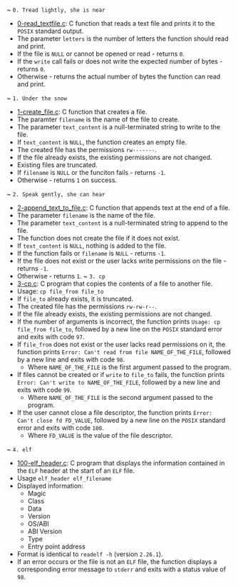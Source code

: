 ~ `0. Tread lightly, she is near`
  - [0-read_textfile.c](./0-read_textfile.c): C function that reads a text file and
  prints it to the `POSIX` standard output.
  - The parameter `letters` is the number of letters the function should read and print.
  - If the file is `NULL` or cannot be opened or read - returns `0`.
  - If the `write` call fails or does not write the expected number of bytes - returns `0`.
  - Otherwise - returns the actual number of bytes the function can read and print.

~ `1. Under the snow`
  - [1-create_file.c](./1-create_file.c): C function that creates a file.
  - The paramter `filename` is the name of the file to create.
  - The parameter `text_content` is a null-terminated string to write to the file.
  - If `text_content` is `NULL`, the function creates an empty file.
  - The created file has the permissions `rw-------`.
  - If the file already exists, the existing permissions are not changed.
  - Existing files are truncated.
  - If `filename` is `NULL` or the funciton fails - returns `-1`.
  - Otherwise - returns `1` on success.

~ `2. Speak gently, she can hear`
  - [2-append_text_to_file.c](./2-append_text_to_file.c): C function that appends text at
  the end of a file.
  - The parameter `filename` is the name of the file.
  - The parameter `text_content` is a null-terminated string to append to the file.
  - The function does not create the file if it does not exist.
  - If `text_content` is `NULL`, nothing is added to the file.
  - If the function fails or `filename` is `NULL` - returns `-1`.
  - If the file does not exist or the user lacks write permissions on the file - returns `-1`.
  - Otherwise - returns `1`.
~ `3. cp`
  - [3-cp.c](./3-cp.c): C program that copies the contents of a file to another file.
  - Usage: `cp file_from file_to`
  - If `file_to` already exists, it is truncated.
  - The created file has the permissions `rw-rw-r--`.
  - If the file already exists, the existing permissions are not changed.
  - If the number of arguments is incorrect, the function prints `Usage: cp file_from
  file_to`, followed by a new line on the `POSIX` standard error and exits with code `97`.
  - If `file_from` does not exist or the user lacks read permissions on it,
  the function prints `Error: Can't read from file NAME_OF_THE_FILE`, followed by a new
  line and exits with code `98`.
    - Where `NAME_OF_THE_FILE` is the first argument passed to the program.
  - If files cannot be created or if `write` to `file_to` fails, the function prints
  `Error: Can't write to NAME_OF_THE_FILE`, followed by a new line and exits with code `99`.
    - Where `NAME_OF_THE_FILE` is the second argument passed to the program.
  - If the user cannot close a file descriptor, the function prints `Error:
  Can't close fd FD_VALUE`, followed by a new line on the `POSIX` standard
  error and exits with code `100`.
    - Where `FD_VALUE` is the value of the file descriptor.

~ `4. elf`
  - [100-elf_header.c](./100-elf_header.c): C program that displays the information contained
  in the `ELF` header at the start of an `ELF` file.
  - Usage `elf_header elf_filename`
  - Displayed information:
    - Magic
    - Class
    - Data
    - Version
    - OS/ABI
    - ABI Version
    - Type
    - Entry point address
 - Format is identical to `readelf -h` (version `2.26.1`).
 - If an error occurs or the file is not an `ELF` file, the function displays a
  corresponding error message to `stderr` and exits with a status value of `98`.
